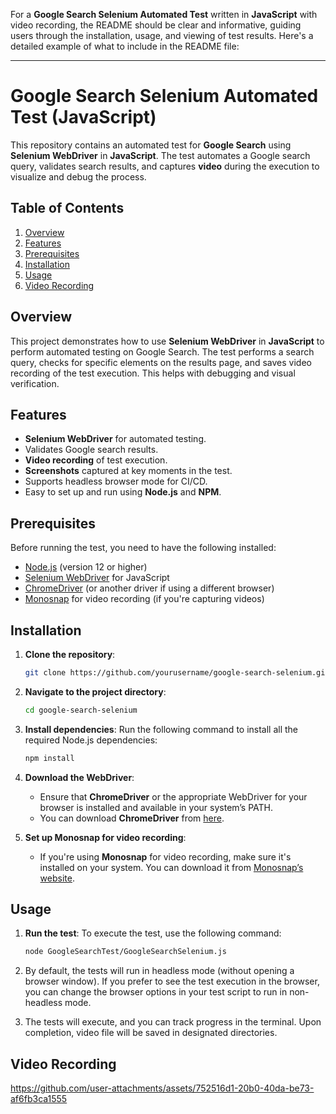 For a **Google Search Selenium Automated Test** written in **JavaScript** with video recording, the README should be clear and informative, guiding users through the installation, usage, and viewing of test results. Here's a detailed example of what to include in the README file:

---

# Google Search Selenium Automated Test (JavaScript)

This repository contains an automated test for **Google Search** using **Selenium WebDriver** in **JavaScript**. The test automates a Google search query, validates search results, and captures **video** during the execution to visualize and debug the process.

## Table of Contents
1. [Overview](#overview)
2. [Features](#features)
3. [Prerequisites](#prerequisites)
4. [Installation](#installation)
5. [Usage](#usage)
6. [Video Recording](#video-recording)

## Overview
This project demonstrates how to use **Selenium WebDriver** in **JavaScript** to perform automated testing on Google Search. The test performs a search query, checks for specific elements on the results page, and saves video recording of the test execution. This helps with debugging and visual verification.

## Features
- **Selenium WebDriver** for automated testing.
- Validates Google search results.
- **Video recording** of test execution.
- **Screenshots** captured at key moments in the test.
- Supports headless browser mode for CI/CD.
- Easy to set up and run using **Node.js** and **NPM**.

## Prerequisites
Before running the test, you need to have the following installed:

- [Node.js](https://nodejs.org/) (version 12 or higher)
- [Selenium WebDriver](https://www.selenium.dev/documentation/en/webdriver/) for JavaScript
- [ChromeDriver](https://sites.google.com/a/chromium.org/chromedriver/) (or another driver if using a different browser)
- [Monosnap](https://monosnap.com/) for video recording (if you're capturing videos)

## Installation

1. **Clone the repository**:
   ```bash
   git clone https://github.com/yourusername/google-search-selenium.git
   ```

2. **Navigate to the project directory**:
   ```bash
   cd google-search-selenium
   ```

3. **Install dependencies**:
   Run the following command to install all the required Node.js dependencies:
   ```bash
   npm install
   ```

4. **Download the WebDriver**:
   - Ensure that **ChromeDriver** or the appropriate WebDriver for your browser is installed and available in your system’s PATH.
   - You can download **ChromeDriver** from [here](https://sites.google.com/a/chromium.org/chromedriver/).

5. **Set up Monosnap for video recording**:
   - If you're using **Monosnap** for video recording, make sure it's installed on your system. You can download it from [Monosnap’s website](https://monosnap.com/download/win).

## Usage

1. **Run the test**:
   To execute the test, use the following command:
   ```bash
   node GoogleSearchTest/GoogleSearchSelenium.js
   ```

2. By default, the tests will run in headless mode (without opening a browser window). If you prefer to see the test execution in the browser, you can change the browser options in your test script to run in non-headless mode.

3. The tests will execute, and you can track progress in the terminal. Upon completion, video file will be saved in designated directories.

## Video Recording

https://github.com/user-attachments/assets/752516d1-20b0-40da-be73-af6fb3ca1555



